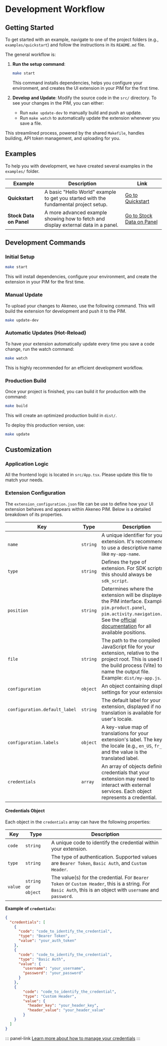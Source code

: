 # Development Workflow

## Getting Started

To get started with an example, navigate to one of the project folders (e.g., `examples/quickstart`) and follow the instructions in its `README.md` file.

The general workflow is:

1.  **Run the setup command**:
    ```bash
    make start
    ```
    This command installs dependencies, helps you configure your environment, and creates the UI extension in your PIM for the first time.

2.  **Develop and Update**:
    Modify the source code in the `src/` directory. To see your changes in the PIM, you can either:
    - Run `make update-dev` to manually build and push an update.
    - Run `make watch` to automatically update the extension whenever you save a file.

This streamlined process, powered by the shared `Makefile`, handles building, API token management, and uploading for you.

## Examples

To help you with development, we have created several examples in the `examples/` folder.

| Example                  | Description                                                                          | Link                                                                    |
|--------------------------|--------------------------------------------------------------------------------------|-------------------------------------------------------------------------|
| **Quickstart**           | A basic "Hello World" example to get you started with the fundamental project setup. | [Go to Quickstart](./examples/quickstart/README.md)                     |
| **Stock Data on Panel**  | A more advanced example showing how to fetch and display external data in a panel.   | [Go to Stock Data on Panel](./examples/stock_data_on_panel/README.md)   |

## Development Commands

### Initial Setup
```bash
make start
```
This will install dependencies, configure your environment, and create the extension in your PIM for the first time.

### Manual Update
To upload your changes to Akeneo, use the following command. This will build the extension for development and push it to the PIM.
```bash
make update-dev
```

### Automatic Updates (Hot-Reload)
To have your extension automatically update every time you save a code change, run the watch command:
```bash
make watch
```
This is highly recommended for an efficient development workflow.

### Production Build
Once your project is finished, you can build it for production with the command:
```bash
make build
```
This will create an optimized production build in `dist/`.

To deploy this production version, use:
```bash
make update
```

## Customization

### Application Logic
All the frontend logic is located in `src/App.tsx`. Please update this file to match your needs.

### Extension Configuration
The `extension_configuration.json` file can be use to define how your UI extension behaves and appears within Akeneo PIM. Below is a detailed breakdown of its properties.

| Key | Type | Description | Required |
| --- | --- | --- | --- |
| `name` | `string` | A unique identifier for your extension. It's recommended to use a descriptive name, like `my-app-name`. | Yes |
| `type` | `string` | Defines the type of extension. For SDK scripts, this should always be `sdk_script`. | Yes |
| `position` | `string` | Determines where the extension will be displayed in the PIM interface. Examples: `pim.product.panel`, `pim.activity.navigation.tab`. See the [official documentation](https://api.akeneo.com/extensions/positions.html#available-positions-for-ui-extensions) for all available positions. | Yes |
| `file` | `string` | The path to the compiled JavaScript file for your extension, relative to the project root. This is used by the build process (Vite) to name the output file. Example: `dist/my-app.js`. | Yes |
| `configuration` | `object` | An object containing display settings for your extension. | Yes |
| `configuration.default_label` | `string` | The default label for your extension, displayed if no translation is available for the user's locale. | Yes |
| `configuration.labels` | `object` | A key-value map of translations for your extension's label. The key is the locale (e.g., `en_US`, `fr_FR`) and the value is the translated label. | No |
| `credentials` | `array` | An array of objects defining credentials that your extension may need to interact with external services. Each object represents a credential. | No |

#### Credentials Object
Each object in the `credentials` array can have the following properties:

| Key | Type | Description |
| --- | --- | --- |
| `code` | `string` | A unique code to identify the credential within your extension. |
| `type` | `string` | The type of authentication. Supported values are `Bearer Token`, `Basic Auth`, and `Custom Header`. |
| `value` | `string` or `object` | The value(s) for the credential. For `Bearer Token` or `Custom Header`, this is a string. For `Basic Auth`, this is an object with `username` and `password`. |

**Example of `credentials`:**
```json
{
  "credentials": [
    {
      "code": "code_to_identify_the_credential",
      "type": "Bearer Token",
      "value": "your_auth_token"
    },
    {
      "code": "code_to_identify_the_credential",
      "type": "Basic Auth",
      "value": {
        "username": "your_username",
        "password": "your_password"
      }
    },
    {
        "code": "code_to_identify_the_credential",
        "type": "Custom Header",
        "value": {
          "header_key": "your_header_key",
          "header_value": "your_header_value"
        }
    }
  ]
}
```

::: panel-link [Learn more about how to manage your credentials](/advanced-extensions/sdk-credentials.html)
:::
